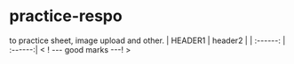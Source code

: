 # practice-respo
to practice sheet, image upload and other.
| HEADER1 | header2 |
| :------: | :------:|
< ! --- good marks ---! >
